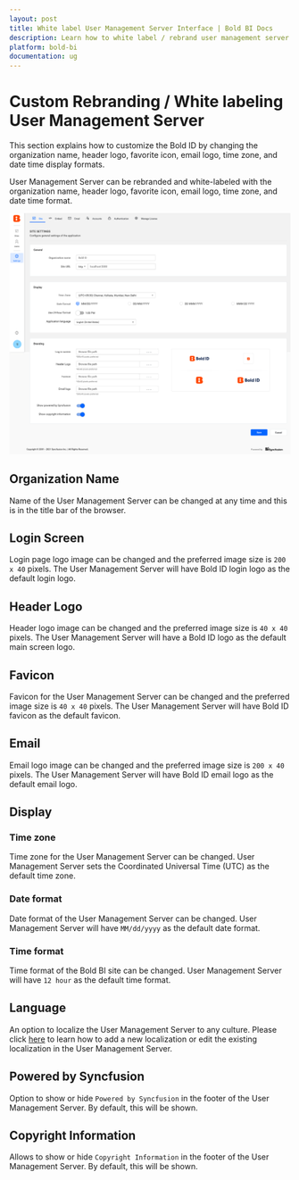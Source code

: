 ```yaml
---
layout: post
title: White label User Management Server Interface | Bold BI Docs
description: Learn how to white label / rebrand user management server interface by changing organization name, logo, fav icon, email logo, and date time display formats.
platform: bold-bi
documentation: ug
---
```


# Custom Rebranding / White labeling User Management Server

This section explains how to customize the Bold ID by changing the organization name, header logo, favorite icon, email logo, time zone, and date time display formats.

User Management Server can be rebranded and white-labeled with the organization name, header logo, favorite icon, email logo, time zone, and date time format.

![Site Settings](/static/assets/multi-tenancy/images/site-settings-page.png)

## Organization Name
Name of the User Management Server can be changed at any time and this is in the title bar of the browser.

## Login Screen
Login page logo image can be changed and the preferred image size is `200 x 40` pixels. The User Management Server will have Bold ID login logo as the default login logo.

## Header Logo
Header logo image can be changed and the preferred image size is `40 x 40` pixels. The User Management Server will have a Bold ID logo as the default main screen logo.
		
## Favicon
Favicon for the User Management Server can be changed and the preferred image size is `40 x 40` pixels. The User Management Server will have Bold ID favicon as the default favicon.

## Email
Email logo image can be changed and the preferred image size is `200 x 40` pixels. The User Management Server will have Bold ID email logo as the default email logo.
		
## Display

### Time zone
Time zone for the User Management Server can be changed. User Management Server sets the Coordinated Universal Time (UTC) as the default time zone.

### Date format
Date format of the User Management Server can be changed. User Management Server will have `MM/dd/yyyy` as the default date format.

### Time format
Time format of the Bold BI site can be changed. User Management Server will have `12 hour` as the default time format.

## Language
An option to localize the User Management Server to any culture. Please click [here](/localization/) to learn how to add a new localization or edit the existing localization in the User Management Server.

## Powered by Syncfusion
Option to show or hide `Powered by Syncfusion` in the footer of the User Management Server. By default, this will be shown.

## Copyright Information
Allows to show or hide `Copyright Information` in the footer of the User Management Server. By default, this will be shown.
